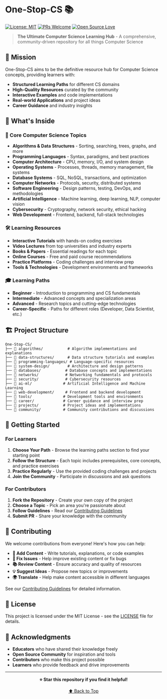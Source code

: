 # One-Stop-CS 📚

[![License: MIT](https://img.shields.io/badge/License-MIT-yellow.svg)](https://opensource.org/licenses/MIT)
[![PRs Welcome](https://img.shields.io/badge/PRs-welcome-brightgreen.svg)](http://makeapullrequest.com)
[![Open Source Love](https://badges.frapsoft.com/os/v1/open-source.svg?v=103)](https://github.com/ellerbrock/open-source-badges/)

> **The Ultimate Computer Science Learning Hub** - A comprehensive, community-driven repository for all things Computer Science

## 🎯 Mission

One-Stop-CS aims to be the definitive resource hub for Computer Science concepts, providing learners with:
- **Structured Learning Paths** for different CS domains
- **High-Quality Resources** curated by the community
- **Interactive Examples** and code implementations
- **Real-world Applications** and project ideas
- **Career Guidance** and industry insights

## 🚀 What's Inside

### 📖 Core Computer Science Topics
- **Algorithms & Data Structures** - Sorting, searching, trees, graphs, and more
- **Programming Languages** - Syntax, paradigms, and best practices
- **Computer Architecture** - CPU, memory, I/O, and system design
- **Operating Systems** - Processes, threads, memory management, file systems
- **Database Systems** - SQL, NoSQL, transactions, and optimization
- **Computer Networks** - Protocols, security, distributed systems
- **Software Engineering** - Design patterns, testing, DevOps, and methodologies
- **Artificial Intelligence** - Machine learning, deep learning, NLP, computer vision
- **Cybersecurity** - Cryptography, network security, ethical hacking
- **Web Development** - Frontend, backend, full-stack technologies

### 🛠️ Learning Resources
- **Interactive Tutorials** with hands-on coding exercises
- **Video Lectures** from top universities and industry experts
- **Books & Papers** - Essential readings for each topic
- **Online Courses** - Free and paid course recommendations
- **Practice Platforms** - Coding challenges and interview prep
- **Tools & Technologies** - Development environments and frameworks

### 🎓 Learning Paths
- **Beginner** - Introduction to programming and CS fundamentals
- **Intermediate** - Advanced concepts and specialization areas
- **Advanced** - Research topics and cutting-edge technologies
- **Career-Specific** - Paths for different roles (Developer, Data Scientist, etc.)

## 🏗️ Project Structure

```
One-Stop-CS/
├── 📁 algorithms/           # Algorithm implementations and explanations
├── 📁 data-structures/      # Data structure tutorials and examples
├── 📁 programming-languages/ # Language-specific resources
├── 📁 system-design/        # Architecture and design patterns
├── 📁 databases/           # Database concepts and implementations
├── 📁 networks/            # Networking fundamentals and protocols
├── 📁 security/            # Cybersecurity resources
├── 📁 ai-ml/              # Artificial Intelligence and Machine Learning
├── 📁 web-development/     # Frontend and backend development
├── 📁 tools/              # Development tools and environments
├── 📁 career/             # Career guidance and interview prep
├── 📁 projects/           # Project ideas and implementations
└── 📁 community/          # Community contributions and discussions
```

## 🚀 Getting Started

### For Learners
1. **Choose Your Path** - Browse the learning paths section to find your starting point
2. **Follow the Structure** - Each topic includes prerequisites, core concepts, and practice exercises
3. **Practice Regularly** - Use the provided coding challenges and projects
4. **Join the Community** - Participate in discussions and ask questions

### For Contributors
1. **Fork the Repository** - Create your own copy of the project
2. **Choose a Topic** - Pick an area you're passionate about
3. **Follow Guidelines** - Read our [Contributing Guidelines](CONTRIBUTING.md)
4. **Submit PR** - Share your knowledge with the community

## 🤝 Contributing

We welcome contributions from everyone! Here's how you can help:

- **📝 Add Content** - Write tutorials, explanations, or code examples
- **🔧 Fix Issues** - Help improve existing content or fix bugs
- **📚 Review Content** - Ensure accuracy and quality of resources
- **💡 Suggest Ideas** - Propose new topics or improvements
- **🌍 Translate** - Help make content accessible in different languages

See our [Contributing Guidelines](CONTRIBUTING.md) for detailed information.

## 📄 License

This project is licensed under the MIT License - see the [LICENSE](LICENSE) file for details.

## 🙏 Acknowledgments

- **Educators** who have shared their knowledge freely
- **Open Source Community** for inspiration and tools
- **Contributors** who make this project possible
- **Learners** who provide feedback and drive improvements

---

<div align="center">

**⭐ Star this repository if you find it helpful!**

[⬆ Back to Top](#one-stop-cs-)

</div>
